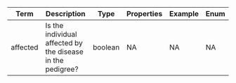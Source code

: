 |Term | Description | Type | Properties | Example | Enum|
| ---| ---| ---| ---| ---| --- |
| affected | Is the individual affected by the disease in the pedigree? | boolean | NA | NA | NA|
